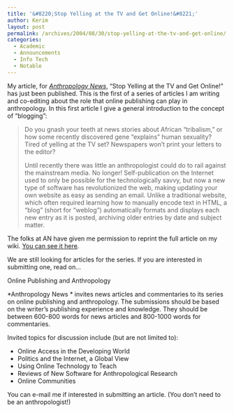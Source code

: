 ```yaml
---
title: '&#8220;Stop Yelling at the TV and Get Online!&#8221;'
author: Kerim
layout: post
permalink: /archives/2004/08/30/stop-yelling-at-the-tv-and-get-online/
categories:
  - Academic
  - Announcements
  - Info Tech
  - Notable
---
```

My article, for *<a href="http://www.aaanet.org/press/an/index.htm" onclick="_gaq.push(['_trackEvent', 'outbound-article', 'http://www.aaanet.org/press/an/index.htm', 'Anthropology News']);" >Anthropology News</a>*, &#8220;Stop Yelling at the TV and Get Online!&#8221; has just been published. This is the first of a series of articles I am writing and co-editing about the role that online publishing can play in anthropology. In this first article I give a general introduction to the concept of &#8220;blogging&#8221;:

> Do you gnash your teeth at news stories about African “tribalism,” or how some recently discovered gene “explains” human sexuality? Tired of yelling at the TV set? Newspapers won’t print your letters to the editor?
> 
> Until recently there was little an anthropologist could do to rail against the mainstream media. No longer! Self-publication on the Internet used to only be possible for the technologically savvy, but now a new type of software has revolutionized the web, making updating your own website as easy as sending an email. Unlike a traditional website, which often required learning how to manually encode text in HTML, a “blog” (short for “weblog”) automatically formats and displays each new entry as it is posted, archiving older entries by date and subject matter. 

The folks at AN have given me permission to reprint the full article on my wiki. <a href="http://wiki.oxus.net/Welcome_to_the_Blogsphere" onclick="_gaq.push(['_trackEvent', 'outbound-article', 'http://wiki.oxus.net/Welcome_to_the_Blogsphere', 'You can see it here']);" >You can see it here</a>.

We are still looking for articles for the series. If you are interested in submitting one, read on&#8230;

<!--more-->

Online Publishing and Anthropology

*Anthropology News * invites news articles and commentaries to its series on online publishing and anthropology. The submissions should be based on the writer’s publishing experience and knowledge. They should be between 600-800 words for news articles and 800-1000 words for commentaries.

Invited topics for discussion include (but are not limited to):

  * Online Access in the Developing World
  * Politics and the Internet, a Global View
  * Using Online Technology to Teach
  * Reviews of New Software for Anthropological Research
  * Online Communities

You can e-mail me if interested in submitting an article. (You don&#8217;t need to be an anthropologist!)


